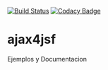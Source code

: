 [![Build Status](https://travis-ci.org/sidlors/ajax4jsf.svg?branch=master)](https://travis-ci.org/sidlors/ajax4jsf)
[![Codacy Badge](https://api.codacy.com/project/badge/Grade/9c8aca8461ba4d52b464150d9d8de824)](https://www.codacy.com/app/sidlord/ajax4jsf?utm_source=github.com&amp;utm_medium=referral&amp;utm_content=sidlors/ajax4jsf&amp;utm_campaign=Badge_Grade)

# ajax4jsf
Ejemplos y Documentacion
